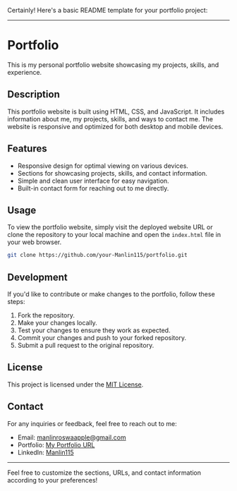 Certainly! Here's a basic README template for your portfolio project:

---

# Portfolio

This is my personal portfolio website showcasing my projects, skills, and experience.

## Description

This portfolio website is built using HTML, CSS, and JavaScript. It includes information about me, my projects, skills, and ways to contact me. The website is responsive and optimized for both desktop and mobile devices.

## Features

- Responsive design for optimal viewing on various devices.
- Sections for showcasing projects, skills, and contact information.
- Simple and clean user interface for easy navigation.
- Built-in contact form for reaching out to me directly.

## Usage

To view the portfolio website, simply visit the deployed website URL or clone the repository to your local machine and open the `index.html` file in your web browser.

```bash
git clone https://github.com/your-Manlin115/portfolio.git
```

## Development

If you'd like to contribute or make changes to the portfolio, follow these steps:

1. Fork the repository.
2. Make your changes locally.
3. Test your changes to ensure they work as expected.
4. Commit your changes and push to your forked repository.
5. Submit a pull request to the original repository.

## License

This project is licensed under the [MIT License](LICENSE).

## Contact

For any inquiries or feedback, feel free to reach out to me:

- Email: manlinroswaapple@gmail.com
- Portfolio: [My Portfolio URL](https://portfolio-adqu.onrender.com)
- LinkedIn: [Manlin115](https://www.linkedin.com/in/manlin-roswa-r-592261278/)

---

Feel free to customize the sections, URLs, and contact information according to your preferences!
